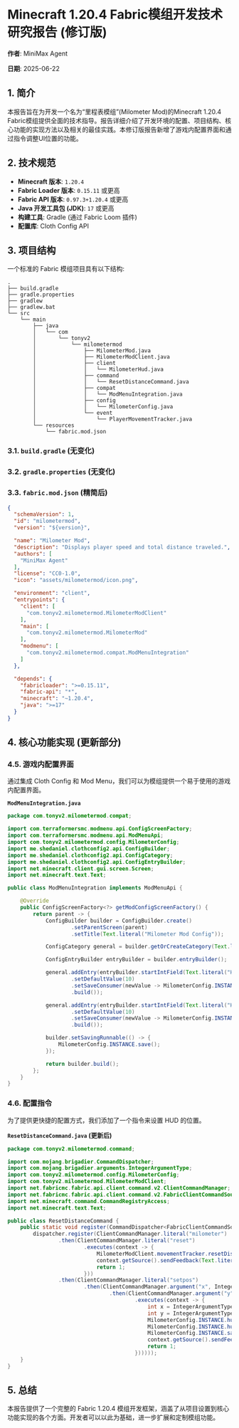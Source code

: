 # Minecraft 1.20.4 Fabric模组开发技术研究报告 (修订版)

**作者**: MiniMax Agent

**日期**: 2025-06-22

## 1. 简介

本报告旨在为开发一个名为“里程表模组”(Milometer Mod)的Minecraft 1.20.4 Fabric模组提供全面的技术指导。报告详细介绍了开发环境的配置、项目结构、核心功能的实现方法以及相关的最佳实践。本修订版报告新增了游戏内配置界面和通过指令调整UI位置的功能。

## 2. 技术规范

- **Minecraft 版本**: `1.20.4`
- **Fabric Loader 版本**: `0.15.11` 或更高
- **Fabric API 版本**: `0.97.3+1.20.4` 或更高
- **Java 开发工具包 (JDK)**: `17` 或更高
- **构建工具**: Gradle (通过 Fabric Loom 插件)
- **配置库**: Cloth Config API

## 3. 项目结构

一个标准的 Fabric 模组项目具有以下结构:

```
.
├── build.gradle
├── gradle.properties
├── gradlew
├── gradlew.bat
└── src
    └── main
        ├── java
        │   └── com
        │       └── tonyv2
        │           └── milometermod
        │               ├── MilometerMod.java
        │               ├── MilometerModClient.java
        │               ├── client
        │               │   └── MilometerHud.java
        │               ├── command
        │               │   └── ResetDistanceCommand.java
        │               ├── compat
        │               │   └── ModMenuIntegration.java
        │               ├── config
        │               │   └── MilometerConfig.java
        │               └── event
        │                   └── PlayerMovementTracker.java
        └── resources
            └── fabric.mod.json
```

### 3.1. `build.gradle` (无变化)

### 3.2. `gradle.properties` (无变化)

### 3.3. `fabric.mod.json` (精简后)

```json
{
  "schemaVersion": 1,
  "id": "milometermod",
  "version": "${version}",

  "name": "Milometer Mod",
  "description": "Displays player speed and total distance traveled.",
  "authors": [
    "MiniMax Agent"
  ],
  "license": "CC0-1.0",
  "icon": "assets/milometermod/icon.png",

  "environment": "client",
  "entrypoints": {
    "client": [
      "com.tonyv2.milometermod.MilometerModClient"
    ],
    "main": [
      "com.tonyv2.milometermod.MilometerMod"
    ],
    "modmenu": [
      "com.tonyv2.milometermod.compat.ModMenuIntegration"
    ]
  },

  "depends": {
    "fabricloader": ">=0.15.11",
    "fabric-api": "*",
    "minecraft": "~1.20.4",
    "java": ">=17"
  }
}
```

## 4. 核心功能实现 (更新部分)

### 4.5. 游戏内配置界面

通过集成 Cloth Config 和 Mod Menu，我们可以为模组提供一个易于使用的游戏内配置界面。

**`ModMenuIntegration.java`**

```java
package com.tonyv2.milometermod.compat;

import com.terraformersmc.modmenu.api.ConfigScreenFactory;
import com.terraformersmc.modmenu.api.ModMenuApi;
import com.tonyv2.milometermod.config.MilometerConfig;
import me.shedaniel.clothconfig2.api.ConfigBuilder;
import me.shedaniel.clothconfig2.api.ConfigCategory;
import me.shedaniel.clothconfig2.api.ConfigEntryBuilder;
import net.minecraft.client.gui.screen.Screen;
import net.minecraft.text.Text;

public class ModMenuIntegration implements ModMenuApi {

    @Override
    public ConfigScreenFactory<?> getModConfigScreenFactory() {
        return parent -> {
            ConfigBuilder builder = ConfigBuilder.create()
                    .setParentScreen(parent)
                    .setTitle(Text.literal("Milometer Mod Config"));

            ConfigCategory general = builder.getOrCreateCategory(Text.literal("General"));

            ConfigEntryBuilder entryBuilder = builder.entryBuilder();

            general.addEntry(entryBuilder.startIntField(Text.literal("HUD X"), MilometerConfig.INSTANCE.hudX)
                    .setDefaultValue(10)
                    .setSaveConsumer(newValue -> MilometerConfig.INSTANCE.hudX = newValue)
                    .build());

            general.addEntry(entryBuilder.startIntField(Text.literal("HUD Y"), MilometerConfig.INSTANCE.hudY)
                    .setDefaultValue(10)
                    .setSaveConsumer(newValue -> MilometerConfig.INSTANCE.hudY = newValue)
                    .build());

            builder.setSavingRunnable(() -> {
                MilometerConfig.INSTANCE.save();
            });

            return builder.build();
        };
    }
}
```

### 4.6. 配置指令

为了提供更快捷的配置方式，我们添加了一个指令来设置 HUD 的位置。

**`ResetDistanceCommand.java` (更新后)**

```java
package com.tonyv2.milometermod.command;

import com.mojang.brigadier.CommandDispatcher;
import com.mojang.brigadier.arguments.IntegerArgumentType;
import com.tonyv2.milometermod.config.MilometerConfig;
import com.tonyv2.milometermod.MilometerModClient;
import net.fabricmc.fabric.api.client.command.v2.ClientCommandManager;
import net.fabricmc.fabric.api.client.command.v2.FabricClientCommandSource;
import net.minecraft.command.CommandRegistryAccess;
import net.minecraft.text.Text;

public class ResetDistanceCommand {
    public static void register(CommandDispatcher<FabricClientCommandSource> dispatcher, CommandRegistryAccess registryAccess) {
        dispatcher.register(ClientCommandManager.literal("milometer")
                .then(ClientCommandManager.literal("reset")
                        .executes(context -> {
                            MilometerModClient.movementTracker.resetDistance();
                            context.getSource().sendFeedback(Text.literal("Milometer distance reset."));
                            return 1;
                        }))
                .then(ClientCommandManager.literal("setpos")
                        .then(ClientCommandManager.argument("x", IntegerArgumentType.integer())
                                .then(ClientCommandManager.argument("y", IntegerArgumentType.integer())
                                        .executes(context -> {
                                            int x = IntegerArgumentType.getInteger(context, "x");
                                            int y = IntegerArgumentType.getInteger(context, "y");
                                            MilometerConfig.INSTANCE.hudX = x;
                                            MilometerConfig.INSTANCE.hudY = y;
                                            MilometerConfig.INSTANCE.save();
                                            context.getSource().sendFeedback(Text.literal("HUD position set to (" + x + ", " + y + ")"));
                                            return 1;
                                        })))));
    }
}
```

## 5. 总结

本报告提供了一个完整的 Fabric 1.20.4 模组开发框架，涵盖了从项目设置到核心功能实现的各个方面。开发者可以以此为基础，进一步扩展和定制模组功能。
